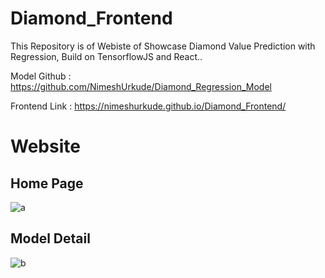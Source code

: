 # Diamond_Frontend

This Repository is of Webiste of Showcase Diamond Value Prediction with Regression, Build on TensorflowJS and React..

Model Github : https://github.com/NimeshUrkude/Diamond_Regression_Model

Frontend Link : https://nimeshurkude.github.io/Diamond_Frontend/

# Website

## Home Page
![a](https://user-images.githubusercontent.com/112500211/214380169-f2e57d7c-0b2e-4cda-8ef4-5f2b6fb87b6d.png)

## Model Detail
![b](https://user-images.githubusercontent.com/112500211/214380174-2b7f244a-ae47-46ac-9ac7-76cbd16b4978.png)
